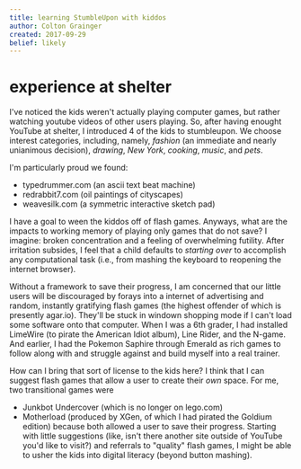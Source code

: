 ```yaml
---
title: learning StumbleUpon with kiddos
author: Colton Grainger
created: 2017-09-29
belief: likely
---
```

# experience at shelter

I've noticed the kids weren't actually playing computer games, but rather watching youtube videos of other users playing. So, after having enought YouTube at shelter, I introduced 4 of the kids to stumbleupon. We choose interest categories, including, namely, *fashion* (an immediate and nearly unianimous decision), *drawing*, *New York*, *cooking*, *music*, and *pets*.

I'm particularly proud we found:
- typedrummer.com (an ascii text beat machine)
- redrabbit7.com (oil paintings of cityscapes)
- weavesilk.com (a symmetric interactive sketch pad)

I have a goal to ween the kiddos off of flash games. Anyways, what are the impacts to working memory of playing only games that do not save? I imagine: broken concentration and a feeling of overwhelming futility. After irritation subsides, I feel that a child defaults to *starting over* to accomplish any computational task (i.e., from mashing the keyboard to reopening the internet browser).

Without a framework to save their progress, I am concerned that our little users will be discouraged by forays into a internet of advertising and random, instantly gratifying flash games (the highest offender of which is presently agar.io). They'll be stuck in windown shopping mode if I can't load some software onto that computer. When I was a 6th grader, I had installed LimeWire (to pirate the American Idiot album), Line Rider, and the N-game. And earlier, I had the Pokemon Saphire through Emerald as rich games to follow along with and struggle against and build myself into a real trainer.

How can I bring that sort of license to the kids here? I think that I can suggest flash games that allow a user to create their *own* space. For me, two transitional games were
- Junkbot Undercover (which is no longer on lego.com)
- Motherload (produced by XGen, of which I had pirated the Goldium edition)
because both allowed a user to save their progress. Starting with little suggestions (like, isn't there another site outside of YouTube you'd like to visit?) and referrals to "quality" flash games, I might be able to usher the kids into digital literacy (beyond button mashing).

